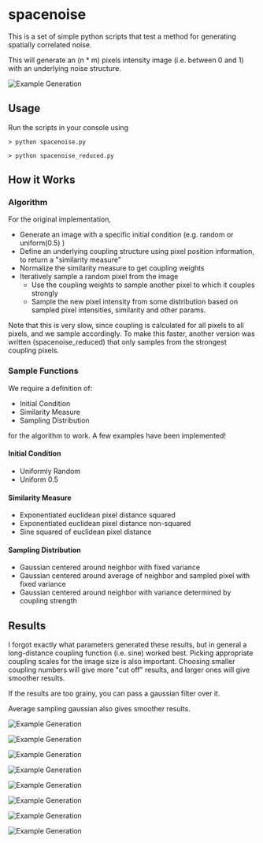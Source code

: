# spacenoise

This is a set of simple python scripts that test a method for generating spatially correlated noise. 

This will generate an (n * m) pixels intensity image (i.e. between 0 and 1) with an underlying noise structure.

![Example Generation](https://github.com/weigert/spacenoise/blob/master/results/spacenoise.png)

## Usage

Run the scripts in your console using

    > python spacenoise.py
    
    > python spacenoise_reduced.py

## How it Works

### Algorithm

For the original implementation, 

  - Generate an image with a specific initial condition (e.g. random or uniform(0.5) )
  - Define an underlying coupling structure using pixel position information, to return a "similarity measure"
  - Normalize the similarity measure to get coupling weights
  - Iteratively sample a random pixel from the image
    - Use the coupling weights to sample another pixel to which it couples strongly
    - Sample the new pixel intensity from some distribution based on sampled pixel intensities, similarity and other params.
  
Note that this is very slow, since coupling is calculated for all pixels to all pixels, and we sample accordingly.
To make this faster, another version was written (spacenoise_reduced) that only samples from the strongest coupling pixels.

### Sample Functions

We require a definition of:

   - Initial Condition
   - Similarity Measure
   - Sampling Distribution
  
for the algorithm to work. A few examples have been implemented!

#### Initial Condition

   - Uniformly Random
   - Uniform 0.5
      
#### Similarity Measure

   - Exponentiated euclidean pixel distance squared
   - Exponentiated euclidean pixel distance non-squared
   - Sine squared of euclidean pixel distance

#### Sampling Distribution

   - Gaussian centered around neighbor with fixed variance
   - Gaussian centered around average of neighbor and sampled pixel with fixed variance
   - Gaussian centered around neighbor with variance determined by coupling strength

## Results

I forgot exactly what parameters generated these results, but in general a long-distance coupling function (i.e. sine) worked best. Picking appropriate coupling scales for the image size is also important. Choosing smaller coupling numbers will give more "cut off" results, and larger ones will give smoother results.

If the results are too grainy, you can pass a gaussian filter over it.

Average sampling gaussian also gives smoother results.

![Example Generation](https://github.com/weigert/spacenoise/blob/master/results/spacenoise2.png)

![Example Generation](https://github.com/weigert/spacenoise/blob/master/results/spacenoise3.png)

![Example Generation](https://github.com/weigert/spacenoise/blob/master/results/spacenoise4.png)

![Example Generation](https://github.com/weigert/spacenoise/blob/master/results/spacenoise5.png)

![Example Generation](https://github.com/weigert/spacenoise/blob/master/results/spacenoise6.png)

![Example Generation](https://github.com/weigert/spacenoise/blob/master/results/spacenoise7.png)

![Example Generation](https://github.com/weigert/spacenoise/blob/master/results/spacenoise8.png)

![Example Generation](https://github.com/weigert/spacenoise/blob/master/results/spacenoise9.png)
